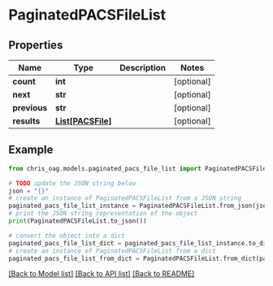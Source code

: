 # PaginatedPACSFileList


## Properties

Name | Type | Description | Notes
------------ | ------------- | ------------- | -------------
**count** | **int** |  | [optional] 
**next** | **str** |  | [optional] 
**previous** | **str** |  | [optional] 
**results** | [**List[PACSFile]**](PACSFile.md) |  | [optional] 

## Example

```python
from chris_oag.models.paginated_pacs_file_list import PaginatedPACSFileList

# TODO update the JSON string below
json = "{}"
# create an instance of PaginatedPACSFileList from a JSON string
paginated_pacs_file_list_instance = PaginatedPACSFileList.from_json(json)
# print the JSON string representation of the object
print(PaginatedPACSFileList.to_json())

# convert the object into a dict
paginated_pacs_file_list_dict = paginated_pacs_file_list_instance.to_dict()
# create an instance of PaginatedPACSFileList from a dict
paginated_pacs_file_list_from_dict = PaginatedPACSFileList.from_dict(paginated_pacs_file_list_dict)
```
[[Back to Model list]](../README.md#documentation-for-models) [[Back to API list]](../README.md#documentation-for-api-endpoints) [[Back to README]](../README.md)


